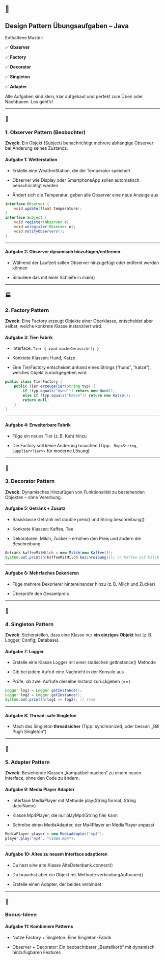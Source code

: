 ## **🧩** 

## **Design Pattern Übungsaufgaben – Java**

Enthaltene Muster:

✅ **Observer**

✅ **Factory**

✅ **Decorator**

✅ **Singleton**

✅ **Adapter**

Alle Aufgaben sind klein, klar aufgebaut und perfekt zum Üben oder Nachbauen. Los geht’s!

---
### **🔁** 

### **1. Observer Pattern (Beobachter)**

**Zweck:** Ein Objekt (Subject) benachrichtigt mehrere abhängige Observer bei Änderung seines Zustands.

  #### **Aufgabe 1: Wetterstation**

- Erstelle eine WeatherStation, die die Temperatur speichert
    
- Observer wie Display oder SmartphoneApp sollen automatisch benachrichtigt werden
    
- Ändert sich die Temperatur, geben alle Observer eine neue Anzeige aus
    

```java
interface Observer {
    void update(float temperature);
}
interface Subject {
    void register(Observer o);
    void unregister(Observer o);
    void notifyObservers();
}
```


---

#### **Aufgabe 2: Observer dynamisch hinzufügen/entfernen**

- Während der Laufzeit sollen Observer hinzugefügt oder entfernt werden können
    
- Simuliere das mit einer Schleife in main()
    

---
### **🏭** 

### **2. Factory Pattern**

**Zweck:** Eine Factory erzeugt Objekte einer Oberklasse, entscheidet aber selbst, welche konkrete Klasse instanziiert wird.

#### **Aufgabe 3: Tier-Fabrik**

- Interface: ```Tier { void macheGeräusch(); }```
    
- Konkrete Klassen: Hund, Katze
    
- Eine TierFactory entscheidet anhand eines Strings (“hund”, “katze”), welches Objekt zurückgegeben wird
    

```java
public class TierFactory {
    public Tier erzeugeTier(String typ) {
        if (typ.equals("hund")) return new Hund();
        else if (typ.equals("katze")) return new Katze();
        return null;
    }
}
```

  

---

#### **Aufgabe 4: Erweiterbare Fabrik**

- Füge ein neues Tier (z. B. Kuh) hinzu
    
- Die Factory soll keine Änderung brauchen (Tipp: ``` Map<String, Supplier<Tier>>``` für moderne Lösung)
    

---
### **🎁** 

### **3. Decorator Pattern**

**Zweck:** Dynamisches Hinzufügen von Funktionalität zu bestehenden Objekten – ohne Vererbung.

#### **Aufgabe 5: Getränk + Zusatz**

- Basisklasse Getränk mit double preis() und String beschreibung()
    
- Konkrete Klassen: Kaffee, Tee
    
- Dekoratoren: Milch, Zucker – erhöhen den Preis und ändern die Beschreibung
    

```java
Getränk kaffeeMitMilch = new Milch(new Kaffee());
System.out.println(kaffeeMitMilch.beschreibung()); // Kaffee mit Milch
```

  
---
#### **Aufgabe 6: Mehrfaches Dekorieren**

- Füge mehrere Dekorierer hintereinander hinzu (z. B. Milch und Zucker)
    
- Überprüfe den Gesamtpreis
    

---
### **👑** 

### **4. Singleton Pattern**

**Zweck:** Sicherstellen, dass eine Klasse nur **ein einziges Objekt** hat (z. B. Logger, Config, Database).

#### **Aufgabe 7: Logger**

- Erstelle eine Klasse Logger mit einer statischen getInstance() Methode
    
- Gib bei jedem Aufruf eine Nachricht in der Konsole aus
    
- Prüfe, ob zwei Aufrufe dieselbe Instanz zurückgeben (==)
    

```java
Logger log1 = Logger.getInstance();
Logger log2 = Logger.getInstance();
System.out.println(log1 == log2); // true
```

---
#### **Aufgabe 8: Thread-safe Singleton**

- Mach das Singleton **threadsicher** (Tipp: synchronized, oder besser: „Bill Pugh Singleton“)
    

---
### **🔌** 

### **5. Adapter Pattern**


**Zweck:** Bestehende Klassen „kompatibel machen“ zu einem neuen Interface, ohne den Code zu ändern.


#### **Aufgabe 9: Media Player Adapter**

- Interface MediaPlayer mit Methode play(String format, String dateiName)
    
- Klasse Mp4Player, die nur playMp4(String file) kann
    
- Schreibe einen MediaAdapter, der Mp4Player an MediaPlayer anpasst
    

```java
MediaPlayer player = new MediaAdapter("mp4");
player.play("mp4", "video.mp4");
```

---
#### **Aufgabe 10: Altes zu neuem Interface adaptieren**

- Du hast eine alte Klasse AlteDatenbank.connect()
    
- Du brauchst aber ein Objekt mit Methode verbindungAufbauen()
    
- Erstelle einen Adapter, der beides verbindet
    

---
### **🔧** 

### **Bonus-Ideen**

#### **Aufgabe 11: Kombiniere Patterns**

- Nutze Factory + Singleton: Eine Singleton-Fabrik
    
- Observer + Decorator: Ein beobachtbarer „Bestellkorb“ mit dynamisch hinzufügbaren Features
    
